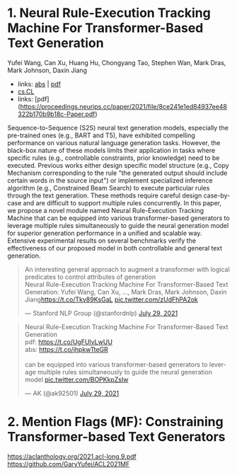 # 1. Neural Rule-Execution Tracking Machine For Transformer-Based Text  Generation

Yufei Wang, Can Xu, Huang Hu, Chongyang Tao, Stephen Wan, Mark Dras, Mark Johnson, Daxin Jiang

- links: [abs](https://arxiv.org/abs/2107.13077) | [pdf](https://arxiv.org/pdf/2107.13077)
- [cs.CL](https://arxiv.org/list/cs.CL/recent)
- links: [pdf] (https://proceedings.neurips.cc/paper/2021/file/8ce241e1ed84937ee48322b170b9b18c-Paper.pdf)

Sequence-to-Sequence (S2S) neural text generation models, especially the pre-trained ones (e.g., BART and T5), have exhibited compelling performance on various natural language generation tasks. However, the black-box nature of these models limits their application in tasks where specific rules (e.g., controllable constraints, prior knowledge) need to be executed. Previous works either design specific model structure (e.g., Copy Mechanism corresponding to the rule "the generated output should include certain words in the source input") or implement specialized inference algorithm (e.g., Constrained Beam Search) to execute particular rules through the text generation. These methods require careful design case-by-case and are difficult to support multiple rules concurrently. In this paper, we propose a novel module named Neural Rule-Execution Tracking Machine that can be equipped into various transformer-based generators to leverage multiple rules simultaneously to guide the neural generation model for superior generation performance in a unified and scalable way. Extensive experimental results on several benchmarks verify the effectiveness of our proposed model in both controllable and general text generation.

<blockquote class="twitter-tweet"><p lang="en" dir="ltr">An interesting general approach to augment a transformer with logical predicates to control attributes of generation<br>Neural Rule-Execution Tracking Machine For Transformer-Based Text Generation: Yufei Wang, Can Xu, …, Mark Dras, Mark Johnson, Daxin Jiang<a href="https://t.co/Tkv89KsGaL">https://t.co/Tkv89KsGaL</a> <a href="https://t.co/zUdFhPA2ok">pic.twitter.com/zUdFhPA2ok</a></p>&mdash; Stanford NLP Group (@stanfordnlp) <a href="https://twitter.com/stanfordnlp/status/1420570721344917506?ref_src=twsrc%5Etfw">July 29, 2021</a></blockquote>
<script async src="https://platform.twitter.com/widgets.js" charset="utf-8"></script>

<blockquote class="twitter-tweet"><p lang="en" dir="ltr">Neural Rule-Execution Tracking Machine For Transformer-Based Text Generation<br>pdf: <a href="https://t.co/UgFUIvLwUU">https://t.co/UgFUIvLwUU</a><br>abs: <a href="https://t.co/jhpkwTteGR">https://t.co/jhpkwTteGR</a><br><br>can be equipped into various transformer-based generators to leverage multiple rules simultaneously to guide the neural generation model <a href="https://t.co/BOPKkpZsIw">pic.twitter.com/BOPKkpZsIw</a></p>&mdash; AK (@ak92501) <a href="https://twitter.com/ak92501/status/1420544955118936070?ref_src=twsrc%5Etfw">July 29, 2021</a></blockquote>

# 2. Mention Flags (MF): Constraining Transformer-based Text Generators 

https://aclanthology.org/2021.acl-long.9.pdf<br>
https://github.com/GaryYufei/ACL2021MF
